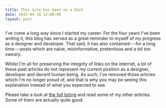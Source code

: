 ```yaml
---
title: This Site has been on a Diet
date: 2015-04-10 12:00:00
layout: post
---
```


I've come a long way since I started my career. For the four years I've been writing it, this blog has served as a great reminder to myself of my progress as a designer and developer. That said, it has also contained---for a long time---posts which are naïve, misinformative, pretentious and *a bit too sweary*.

Whilst I'm all for preserving the integrity of links on the internet, a lot of these past articles do not represent my current position as a designer, developer and decent human being. As such, I've removed those articles which I'm no longer proud of, and that is why you may be seeing this explanation instead of what you expected to see.

Please take a look at [the full listing](/writing) and read some of my other articles. Some of them are actually quite good.
